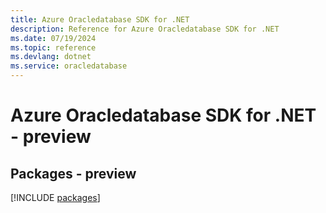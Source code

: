 ```yaml
---
title: Azure Oracledatabase SDK for .NET
description: Reference for Azure Oracledatabase SDK for .NET
ms.date: 07/19/2024
ms.topic: reference
ms.devlang: dotnet
ms.service: oracledatabase
---
```

# Azure Oracledatabase SDK for .NET - preview
## Packages - preview
[!INCLUDE [packages](oracledatabase-index.md)]